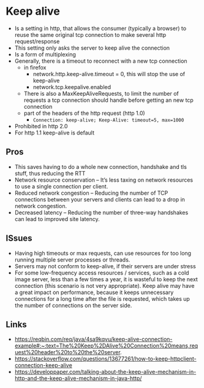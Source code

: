 # Keep alive

- Is a setting in http, that allows the consumer (typically a browser) to reuse the same original tcp connection to make several http request/response
- This setting only asks the server to keep alive the connection
- Is a form of multiplexing
- Generally, there is a timeout to reconnect with a new tcp connection
  - in firefox
    - network.http.keep-alive.timeout = 0, this will stop the use of keep-alive
    - network.tcp.keepalive.enabled
  - There is also a MaxKeepAliveRequests, to limit the number of requests a tcp connection should handle before getting an new tcp connection
  - part of the headers of the http request (http 1.0)
    - `Connection: keep-alive; Keep-Alive: timeout=5, max=1000`
- Prohibited in http 2.0
- For http 1.1 keep-alive is default

## Pros
- This saves having to do a whole new connection, handshake and tls stuff, thus reducing the RTT
- Network resource conservation – It’s less taxing on network resources to use a single connection per client.
- Reduced network congestion – Reducing the number of TCP connections between your servers and clients can lead to a drop in network congestion.
- Decreased latency – Reducing the number of three-way handshakes can lead to improved site latency.


## ISsues

- Having high timeouts or max requests, can use resources for too long running multiple server processes or threads.
- Servers may not conform to keep-alive, if their servers are under stress
- For some low-frequency access resources / services, such as a cold image server, less than a few times a year, it is wasteful to keep the next connection (this scenario is not very appropriate). Keep alive may have a great impact on performance, because it keeps unnecessary connections for a long time after the file is requested, which takes up the number of connections on the server side.
## Links

- https://reqbin.com/req/java/4sa9kqvu/keep-alive-connection-example#:~:text=The%20Keep%2DAlive%20Connection%20means,request%20header%20to%20the%20server.
- https://stackoverflow.com/questions/13677261/how-to-keep-httpclient-connection-keep-alive
- https://developpaper.com/talking-about-the-keep-alive-mechanism-in-http-and-the-keep-alive-mechanism-in-java-http/
